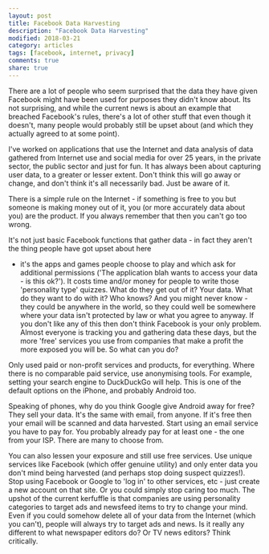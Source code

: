 ```yaml
---
layout: post
title: Facebook Data Harvesting
description: "Facebook Data Harvesting"
modified: 2018-03-21
category: articles
tags: [facebook, internet, privacy]
comments: true
share: true
---
```


There are a lot of people who seem surprised that the data they have given Facebook might have been used for purposes they
didn't know about. Its not surprising, and while the current news is about an example that breached Facebook's rules, there's
a lot of other stuff that even though it doesn't, many people would probably still be upset about (and which they actually
agreed to at some point).

I've worked on applications that use the Internet and data analysis of data gathered from Internet use and social media
for over 25 years, in the private sector, the public sector and just for fun. It has always been about capturing user
data, to a greater or lesser extent. Don't think this will go away or change, and don't think it's all necessarily bad.
Just be aware of it.

There is a simple rule on the Internet - if something is free to you but someone is making money out of it, you (or more
accurately data about you) are the product. If you always remember that then you can't go too wrong.

It's not just basic Facebook functions that gather data - in fact they aren't the thing people have got upset about here
- it's the apps and games people choose to play and which ask for additional permissions ('The application blah wants to
access your data - is this ok?'). It costs time and/or money for people to write those 'personality type' quizzes. What
do they get out of it? Your data. What do they want to do with it? Who knows? And you might never know - they could be
anywhere in the world, so they could well be somewhere where your data isn't protected by law or what you agree to anyway.
If you don't like any of this then don't think Facebook is your only problem. Almost everyone is tracking you and
gathering data these days, but the more 'free' services you use from companies that make a profit the more exposed you
will be. So what can you do?

Only used paid or non-profit services and products, for everything. Where there is no comparable paid service, use
anonymising tools. For example, setting your search engine to DuckDuckGo will help. This is one of the default options
on the iPhone, and probably Android too.

Speaking of phones, why do you think Google give Android away for free? They sell your data. It's the same with email,
from anyone. If it's free then your email will be scanned and data harvested. Start using an email service you have
to pay for. You probably already pay for at least one - the one from your ISP. There are many to choose from.

You can also lessen your exposure and still use free services. Use unique services like Facebook (which offer
genuine utility) and only enter data you don't mind being harvested (and perhaps stop doing suspect quizzes!).
Stop using Facebook or Google to 'log in' to other services, etc - just create a new account on that site.
Or you could simply stop caring too much. The upshot of the current kerfuffle is that companies are using
personality categories to target ads and newsfeed items to try to change your mind. Even if you could somehow
delete all of your data from the Internet (which you can't), people will always try to target ads and news. Is
it really any different to what newspaper editors do? Or TV news editors? Think critically.
